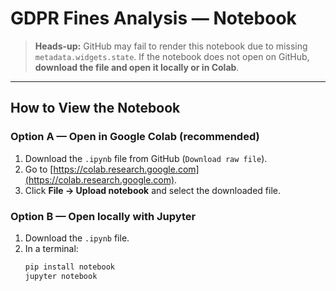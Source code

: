 # GDPR Fines Analysis — Notebook

> **Heads-up:** GitHub may fail to render this notebook due to missing `metadata.widgets.state`.
> If the notebook does not open on GitHub, **download the file and open it locally or in Colab**.

---

## How to View the Notebook

### Option A — Open in Google Colab (recommended)
1. Download the `.ipynb` file from GitHub (`Download raw file`).
2. Go to [https://colab.research.google.com](https://colab.research.google.com).
3. Click **File → Upload notebook** and select the downloaded file.

### Option B — Open locally with Jupyter
1. Download the `.ipynb` file.
2. In a terminal:
   ```bash
   pip install notebook
   jupyter notebook

